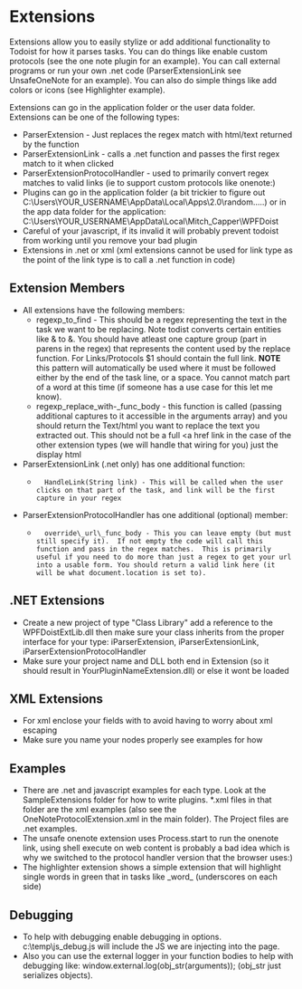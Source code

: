 # Extensions
Extensions allow you to easily stylize or add additional functionality to Todoist for how it parses tasks.  You can do things like enable custom protocols (see the one note plugin for an example).  You can call external programs or run your own .net code (ParserExtensionLink see UnsafeOneNote for an example).  You can also do simple things like add colors or icons (see Highlighter example).   

Extensions can go in the application folder or the user data folder.
Extensions can be one of the following types:
-	ParserExtension - Just replaces the regex match with html/text returned by the function
-	ParserExtensionLink - calls a .net function and passes the first regex match to it when clicked
-	ParserExtensionProtocolHandler - used to primarily convert regex matches to valid links (ie to support custom protocols like onenote:)
-	Plugins can go in the application folder (a bit trickier to figure out C:\Users\YOUR\_USERNAME\AppData\Local\Apps\2.0\random.....) or in the app data folder for the application: C:\Users\YOUR\_USERNAME\AppData\Local\Mitch\_Capper\WPFDoist
-	Careful of your javascript, if its invalid it will probably prevent todoist from working until you remove your bad plugin
-	Extensions in .net or xml (xml extensions cannot be used for link type as the point of the link type is to call a .net function in code)

## Extension Members
-	All extensions have the following members:
	-	regexp\_to_find - This should be a regex representing the text in the task we want to be replacing.  Note todist converts certain entities like & to &amp;.  You should have atleast one capture group (part in parens in the regex) that represents the content used by the replace function.  For Links/Protocols $1 should contain the full link.  **NOTE** this pattern will automatically be used where it must be followed either by the end of the task line, or a space. You cannot match part of a word at this time (if someone has a use case for this let me know).
	-	regexp\_replace\_with-_func_body - this function is called (passing additional captures to it accessible in the arguments array) and you should return the Text/html you want to replace the text you extracted out.  This should not be a full <a href link in the case of the other extension types (we will handle that wiring for you) just the display html
-	ParserExtensionLink (.net only) has one additional function:
	-		HandleLink(String link) - This will be called when the user clicks on that part of the task, and link will be the first capture in your regex
-	ParserExtensionProtocolHandler has one additional (optional) member:
	-		override\_url\_func_body - This you can leave empty (but must still specify it).  If not empty the code will call this function and pass in the regex matches.  This is primarily useful if you need to do more than just a regex to get your url into a usable form. You should return a valid link here (it will be what document.location is set to).

## .NET Extensions
-	Create a new project of type "Class Library" add a reference to the WPFDoistExtLib.dll then make sure your class inherits from the proper interface for your type: iParserExtension, iParserExtensionLink, iParserExtensionProtocolHandler
-	Make sure your project name and DLL both end in Extension (so it should result in YourPluginNameExtension.dll) or else it wont be loaded

## XML Extensions
-	For xml enclose your fields with <![CDATA[YOUR\_CONTENT_HERE]]> to avoid having to worry about xml escaping
-	Make sure you name your nodes properly see examples for how

## Examples
-	There are .net and javascript examples for each type.  Look at the SampleExtensions folder for how to write plugins.  *.xml files in that folder are the xml examples (also see the OneNoteProtocolExtension.xml in the main folder).  The Project files are .net examples.
-	The unsafe onenote extension uses Process.start to run the onenote link, using shell execute on web content is probably a bad idea which is why we switched to the protocol handler version that the browser uses:)
-	The highlighter extension shows a simple extension that will highlight single words in green that in tasks like \_word_  (underscores on each side)


## Debugging
-	To help with debugging enable debugging in options.  c:\temp\js_debug.js will include the JS we are injecting into the page.
-	Also you can use the external logger in your function bodies to help with debugging like:
window.external.log(obj_str(arguments));
(obj_str just serializes objects).

